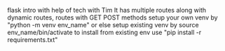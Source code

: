 flask intro with help of tech with Tim
It has multiple routes along with dynamic routes, routes with GET POST methods
setup your own venv by "python -m venv env_name"
or else setup existing venv by source env_name/bin/activate
to install from existing env use "pip install -r requirements.txt"
